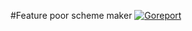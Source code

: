 #Feature poor scheme maker
[![Goreport](https://goreportcard.com/badge/github.com/MrYadro/trosm)](https://goreportcard.com/report/github.com/MrYadro/trosm)
